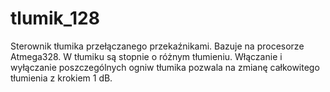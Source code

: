 # tlumik_128
Sterownik tłumika przełączanego przekaźnikami.
Bazuje na procesorze Atmega328. W tłumiku są stopnie o różnym tłumieniu. Włączanie i wyłączanie poszczególnych ogniw tłumika pozwala na zmianę całkowitego tłumienia z krokiem 1 dB.
